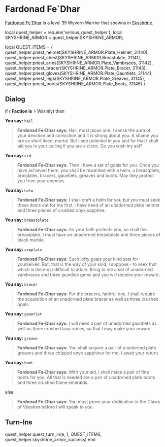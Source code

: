 # Fardonad Fe\`Dhar



[Fardonad Fe\`Dhar](/npc/114612) is a level 35 Wyvern Warrior that spawns in [Skyshrine](/zone/114).



local quest_helper = require('velious_quest_helper');
local SKYSHRINE_ARMOR = quest_helper.SKYSHRINE_ARMOR;

local QUEST_ITEMS = {
  quest_helper:priest_helmet(SKYSHRINE_ARMOR.Plate_Helmet, 31140), 
  quest_helper:priest_chest(SKYSHRINE_ARMOR.Breastplate, 31141), 
  quest_helper:priest_arms(SKYSHRINE_ARMOR.Plate_Vambraces, 31142), 
  quest_helper:priest_bracer(SKYSHRINE_ARMOR.Plate_Bracer, 31143), 
  quest_helper:priest_gloves(SKYSHRINE_ARMOR.Plate_Gauntlets, 31144), 
  quest_helper:priest_legs(SKYSHRINE_ARMOR.Plate_Greaves, 31145), 
  quest_helper:priest_boots(SKYSHRINE_ARMOR.Plate_Boots, 31146) 
}



## Dialog

if ( **Faction is** > Warmly) then 


**You say:** `hail`




>**Fardonad Fe-Dhar says:** Hail, most pious one. I sense the aura of your devotion and conviction and it is strong about you. A shame you are so short lived, mortal. But I see potential in you and for that I shall aid you in your calling if you are a cleric. Do you wish my aid?


**You say:** `aid`




>**Fardonad Fe-Dhar says:** Then I have a set of goals for you. Once you have achieved them, you shall be rewarded with a helm, a breastplate, armplates, bracers, gauntlets, greaves and boots. May they protect you from your enemies.


**You say:** `helm`




>**Fardonad Fe-Dhar says:** I shall craft a helm for you but you must seek these items out for me first. I have need of an unadorned plate helmet and three pieces of crushed onyx sapphire.


**You say:** `breastplate`




>**Fardonad Fe-Dhar says:** As your faith protects you, so shall this breastplate. I must have an unadorned breastplate and three pieces of black marble.


**You say:** `armplate`




>**Fardonad Fe-Dhar says:** Such lofty goals your kind sets for yourselves. But, that is the way of your kind, I suppose - to seek that which is the most difficult to attain. Bring to me a set of unadorned vambraces and three jaundice gems and you will receive your reward.



**You say:** `bracer`




>**Fardonad Fe-Dhar says:** For the bracers, faithful one, I shall require the acquisition of an unadorned plate bracer as well as three crushed opals.


**You say:** `gauntlet`




>**Fardonad Fe-Dhar says:** I will need a pair of unadorned gauntlets as well as three crushed lava rubies, so that I may make your reward.


**You say:** `greave`




>**Fardonad Fe-Dhar says:** You shall acquire a pair of unadorned plate greaves and three chipped onyx sapphires for me. I await your return.


**You say:** `boot`




>**Fardonad Fe-Dhar says:** With your aid, I shall make a pair of fine boots for you. All that is needed are a pair of unadorned plate boots and three crushed flame emeralds.


else 


>**Fardonad Fe-Dhar says:** You must prove your dedication to the Claws of Veeshan before I will speak to you.



## Turn-Ins

quest_helper:quest_turn_in(e, 1, QUEST_ITEMS, quest_helper.skyshrine_armor_success)
end